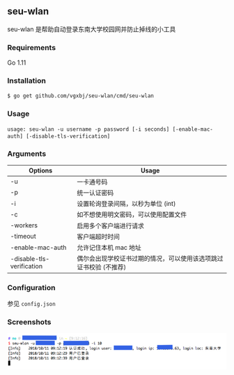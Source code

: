 ## seu-wlan

seu-wlan 是帮助自动登录东南大学校园网并防止掉线的小工具

### Requirements

Go 1.11

### Installation

```sh
$ go get github.com/vgxbj/seu-wlan/cmd/seu-wlan
```

### Usage
```
usage: seu-wlan -u username -p password [-i seconds] [-enable-mac-auth] [-disable-tls-verification]
```

### Arguments
| Options                   | Usage                                                             |
| ------------------------- | ----------------------------------------------------------------- |
| -u                        | 一卡通号码                                                          |
| -p                        | 统一认证密码                                                        |
| -i                        | 设置轮询登录间隔，以秒为单位 (int)                                     |
| -c                        | 如不想使用明文密码，可以使用配置文件                                    |
| -workers                  | 启用多个客户端进行请求                                                |
| -timeout                  | 客户端超时时间                                                      |
| -enable-mac-auth          | 允许记住本机 mac 地址                                                |
| -disable-tls-verification | 偶尔会出现学校证书过期的情况，可以使用该选项跳过证书校验 (不推荐)            |

### Configuration
参见 ``config.json``

### Screenshots
![](./.screenshot/seu-wlan-screenshot.jpg)
